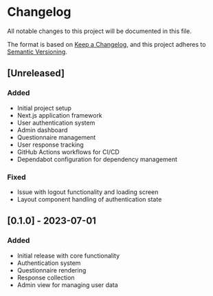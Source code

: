 # Changelog

All notable changes to this project will be documented in this file.

The format is based on [Keep a Changelog](https://keepachangelog.com/en/1.0.0/),
and this project adheres to [Semantic Versioning](https://semver.org/spec/v2.0.0.html).

## [Unreleased]

### Added
- Initial project setup
- Next.js application framework
- User authentication system
- Admin dashboard
- Questionnaire management
- User response tracking
- GitHub Actions workflows for CI/CD
- Dependabot configuration for dependency management

### Fixed
- Issue with logout functionality and loading screen
- Layout component handling of authentication state

## [0.1.0] - 2023-07-01

### Added
- Initial release with core functionality
- Authentication system
- Questionnaire rendering
- Response collection
- Admin view for managing user data 